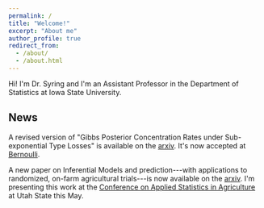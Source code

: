 ```yaml
---
permalink: /
title: "Welcome!"
excerpt: "About me"
author_profile: true
redirect_from: 
  - /about/
  - /about.html
---
```


Hi! I'm Dr. Syring and I'm an Assistant Professor in the Department of Statistics at Iowa State University.  

News
------

A revised version of "Gibbs Posterior Concentration Rates under Sub-exponential Type Losses" is available on the [arxiv](https://arxiv.org/abs/2012.04505).  It's now accepted at [Bernoulli](http://www.bernoulli-society.org/publications/bernoulli-journal/bernoulli-journal-papers).

A new paper on Inferential Models and prediction---with applications to randomized, on-farm agricultural trials---is now available on the [arxiv](https://arxiv.org/abs/2202.01848).  I'm presenting this work at the [Conference on Applied Statistics in Agriculture](https://caas.usu.edu/agstats2022/contact-us) at Utah State this May.   


